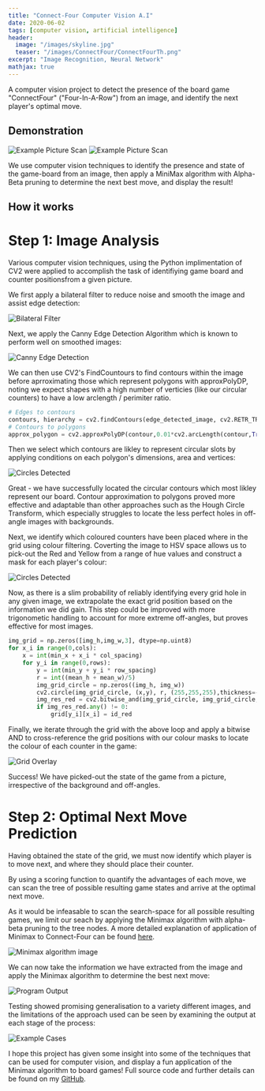 ```yaml
---
title: "Connect-Four Computer Vision A.I"
date: 2020-06-02
tags: [computer vision, artificial intelligence]
header:
  image: "/images/skyline.jpg"
  teaser: "/images/ConnectFour/ConnectFourTh.png"
excerpt: "Image Recognition, Neural Network"
mathjax: true
---
```


A computer vision project to detect the presence of the board game "ConnectFour" ("Four-In-A-Row") from an image, and identify the next player's optimal move. 

## Demonstration

<img src="{{ site.url }}{{ site.baseurl }}/images/ConnectFour/ExampleOutput1.png" alt="Example Picture Scan">

<img src="{{ site.url }}{{ site.baseurl }}/images/ConnectFour/ExampleOutput2.png" alt="Example Picture Scan">

We use computer vision techniques to identify the presence and state of the game-board from an image, then apply a MiniMax algorithm with Alpha-Beta pruning to determine the next best move, and display the result!

## How it works

# Step 1: Image Analysis

Various computer vision techniques, using the Python implimentation of CV2 were applied to accomplish the task of identifiying game board and counter positionsfrom a given picture.

We first apply a bilateral filter to reduce noise and smooth the image and assist edge detection:

<img src="{{ site.url }}{{ site.baseurl }}/images/ConnectFour/BilateralFilter.png" alt="Bilateral Filter">

Next, we apply the Canny Edge Detection Algorithm which is known to perform well on smoothed images:

<img src="{{ site.url }}{{ site.baseurl }}/images/ConnectFour/Edge Detection.png" alt="Canny Edge Detection">

We can then use CV2's FindCountours to find contours within the image before aprroximating those which represent polygons with approxPolyDP, noting we expect shapes with a high number of verticies (like our circular counters) to have a low arclength / perimiter ratio.

```python
# Edges to contours
contours, hierarchy = cv2.findContours(edge_detected_image, cv2.RETR_TREE, cv2.CHAIN_APPROX_SIMPLE) 
# Contours to polygons
approx_polygon = cv2.approxPolyDP(contour,0.01*cv2.arcLength(contour,True),True) 
```
Then we select which contours are likley to represent circular slots by applying conditions on each polygon's dimensions, area and vertices: 

<img src="{{ site.url }}{{ site.baseurl }}/images/ConnectFour/CirclesDetected.png" alt="Circles Detected">

Great - we have successfully located the circular contours which most likley represent our board. Contour approximation to polygons proved more effective and adaptable than other approaches such as the Hough Circle Transform, which especially struggles to locate the less perfect holes in off-angle images with backgrounds. 

Next, we identify which coloured counters have been placed where in the grid using colour filtering. Coverting the image to HSV space allows us to pick-out the Red and Yellow from a range of hue values and construct a mask for each player's colour:

<img src="{{ site.url }}{{ site.baseurl }}/images/ConnectFour/ColourMasks.png" alt="Circles Detected">

Now, as there is a slim probability of reliably identifying every grid hole in any given image, we extrapolate the exact grid position based on the information we did gain. This step could be improved with more trigonometic handling to account for more extreme off-angles, but proves effective for most images.

```python
img_grid = np.zeros([img_h,img_w,3], dtype=np.uint8)
for x_i in range(0,cols):
    x = int(min_x + x_i * col_spacing)
    for y_i in range(0,rows):
        y = int(min_y + y_i * row_spacing)
        r = int((mean_h + mean_w)/5)
        img_grid_circle = np.zeros((img_h, img_w))
        cv2.circle(img_grid_circle, (x,y), r, (255,255,255),thickness=-1)
        img_res_red = cv2.bitwise_and(img_grid_circle, img_grid_circle, mask=mask_red)
        if img_res_red.any() != 0:
            grid[y_i][x_i] = id_red
```

Finally, we iterate through the grid with the above loop and apply a bitwise AND to cross-reference the grid positions with our colour masks to locate the colour of each counter in the game:

<img src="{{ site.url }}{{ site.baseurl }}/images/ConnectFour/GridOverlay.png" alt="Grid Overlay">

Success! We have picked-out the state of the game from a picture, irrespective of the background and off-angles.

# Step 2: Optimal Next Move Prediction

Having obtained the state of the grid, we must now identify which player is to move next, and where they should place their counter.

By using a scoring function to quantify the advantages of each move, we can scan the tree of possible resulting game states and arrive at the optimal next move. 

As it would be infeasable to scan the search-space for all possible resulting games, we limit our seach by applying the Minimax algorithm with alpha-beta pruning to the tree nodes. A more detailed explanation of application of Minimax to Connect-Four can be found [here](https://towardsdatascience.com/creating-the-perfect-connect-four-ai-bot-c165115557b0).

<img src="{{ site.url }}{{ site.baseurl }}/images/ConnectFour/AlgorithmImage.png" alt="Minimax algorithm image">

We can now take the information we have extracted from the image and apply the Minimax algorithm to determine the best next move:

<img src="{{ site.url }}{{ site.baseurl }}/images/ConnectFour/Output.png" alt="Program Output">

Testing showed promising generalisation to a variety different images, and the limitations of the approach used can be seen by examining the output at each stage of the process:

<img src="{{ site.url }}{{ site.baseurl }}/images/ConnectFour/ExampleCases.png" alt="Example Cases">

I hope this project has given some insight into some of the techniques that can be used for computer vision, and display a fun application of the Minimax algorithm to board games! Full source code and further details can be found on my [GitHub](https://github.com/Matt-Jennings-GitHub).